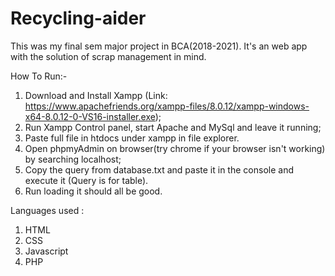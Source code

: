 # Recycling-aider
This was my final sem major project in BCA(2018-2021). It's an web app with the solution of scrap management in mind.

How To Run:-

1. Download and Install Xampp (Link: https://www.apachefriends.org/xampp-files/8.0.12/xampp-windows-x64-8.0.12-0-VS16-installer.exe);
2. Run Xampp Control panel, start Apache and MySql and leave it running;
3. Paste full file in htdocs under xampp in file explorer.
4. Open phpmyAdmin on browser(try chrome if your browser isn't working) by searching localhost;
5. Copy the query from database.txt and paste it in the console and execute it (Query is for table).
6. Run loading it should all be good.

Languages used :

1. HTML
2. CSS
3. Javascript
4. PHP
